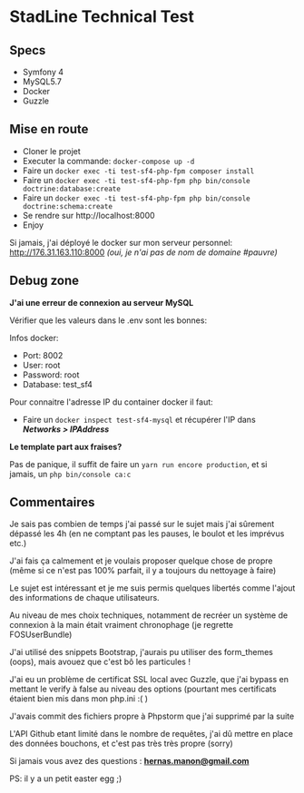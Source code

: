 # StadLine Technical Test

## Specs
* Symfony 4
* MySQL5.7
* Docker
* Guzzle

## Mise en route

* Cloner le projet
* Executer la commande: ```docker-compose up -d```
* Faire un ```docker exec -ti test-sf4-php-fpm composer install```
* Faire un ```docker exec -ti test-sf4-php-fpm php bin/console doctrine:database:create```
* Faire un ```docker exec -ti test-sf4-php-fpm php bin/console doctrine:schema:create```
* Se rendre sur http://localhost:8000
* Enjoy

Si jamais, j'ai déployé le docker sur mon serveur personnel: http://176.31.163.110:8000 *(oui, je n'ai pas de nom de domaine #pauvre)*

## Debug zone

**J'ai une erreur de connexion au serveur MySQL**

Vérifier que les valeurs dans le .env sont les bonnes:

Infos docker:
* Port: 8002
* User: root
* Password: root
* Database: test_sf4

Pour connaitre l'adresse IP du container docker il faut:
* Faire un ```docker inspect test-sf4-mysql``` et récupérer l'IP dans ***Networks > IPAddress***
  

**Le template part aux fraises?**

Pas de panique, il suffit de faire un ```yarn run encore production```, et si jamais, un ```php bin/console ca:c```

## Commentaires

Je sais pas combien de temps j'ai passé sur le sujet mais j'ai sûrement dépassé les 4h (en ne comptant pas les pauses, le boulot et les imprévus etc.)

J'ai fais ça calmement et je voulais proposer quelque chose de propre (même si ce n'est pas 100% parfait, il y a toujours du nettoyage à faire)

Le sujet est intéressant et je me suis permis quelques libertés comme l'ajout des informations de chaque utilisateurs.

Au niveau de mes choix techniques, notamment de recréer un système de connexion à la main était vraiment chronophage (je regrette FOSUserBundle)

J'ai utilisé des snippets Bootstrap, j'aurais pu utiliser des form_themes (oops), mais avouez que c'est bô les particules !

J'ai eu un problème de certificat SSL local avec Guzzle, que j'ai bypass en mettant le verify à false au niveau des options (pourtant mes certificats étaient bien mis dans mon php.ini :( )

J'avais commit des fichiers propre à Phpstorm que j'ai supprimé par la suite

L'API Github etant limité dans le nombre de requêtes, j'ai dû mettre en place des données bouchons, et c'est pas très très propre (sorry)


Si jamais vous avez des questions : **hernas.manon@gmail.com**


PS: il y a un petit easter egg ;)
